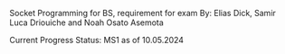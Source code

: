 Socket Programming for BS, requirement for exam
By: Elias Dick, Samir Luca Driouiche and Noah Osato Asemota


Current Progress Status: MS1 as of 10.05.2024
